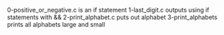 0-positive_or_negative.c is an if statement
1-last_digit.c outputs using if statements with &&
2-print_alphabet.c puts out alphabet
3-print_alphabets prints all alphabets large and small
